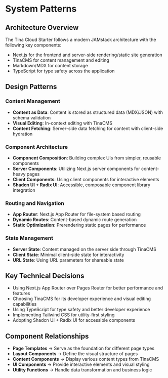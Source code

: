 # System Patterns

## Architecture Overview
The Tina Cloud Starter follows a modern JAMstack architecture with the following key components:
- Next.js for the frontend and server-side rendering/static site generation
- TinaCMS for content management and editing
- Markdown/MDX for content storage
- TypeScript for type safety across the application

## Design Patterns

### Content Management
- **Content as Data**: Content is stored as structured data (MDX/JSON) with schema validation
- **Visual Editing**: In-context editing with TinaCMS
- **Content Fetching**: Server-side data fetching for content with client-side hydration

### Component Architecture
- **Component Composition**: Building complex UIs from simpler, reusable components
- **Server Components**: Utilizing Next.js server components for content-heavy pages
- **Client Components**: Using client components for interactive elements
- **Shadcn UI + Radix UI**: Accessible, composable component library integration

### Routing and Navigation
- **App Router**: Next.js App Router for file-system based routing
- **Dynamic Routes**: Content-based dynamic route generation
- **Static Optimization**: Prerendering static pages for performance

### State Management
- **Server State**: Content managed on the server side through TinaCMS
- **Client State**: Minimal client-side state for interactivity
- **URL State**: Using URL parameters for shareable state

## Key Technical Decisions
- Using Next.js App Router over Pages Router for better performance and features
- Choosing TinaCMS for its developer experience and visual editing capabilities
- Using TypeScript for type safety and better developer experience
- Implementing Tailwind CSS for utility-first styling
- Adopting Shadcn UI + Radix UI for accessible components

## Component Relationships
- **Page Templates** → Serve as the foundation for different page types
- **Layout Components** → Define the visual structure of pages
- **Content Components** → Display various content types from TinaCMS
- **UI Components** → Provide interactive elements and visual styling
- **Utility Functions** → Handle data transformation and business logic 